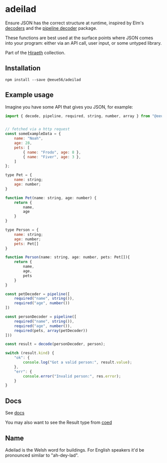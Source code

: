 # adeilad

Ensure JSON has the correct structure at runtime, inspired by Elm's [decoders](https://package.elm-lang.org/packages/elm/json/latest/Json-Decode) and the [pipeline decoder](https://package.elm-lang.org/packages/NoRedInk/elm-json-decode-pipeline/latest) package.

These functions are best used at the surface points where JSON comes into your program: either via an API call, user input, or some untyped library.

Part of the [Hiraeth](https://github.com/eeue56/hiraeth) collection.

## Installation

```
npm install --save @eeue56/adeilad
```

## Example usage

Imagine you have some API that gives you JSON, for example:

```javascript
import { decode, pipeline, required, string, number, array } from "@eeue56/adeilad";


// fetched via a http request
const someExampleData = {
    name: "Noah",
    age: 28,
    pets: [
        { name: "Frodo", age: 8 },
        { name: "Fiver", age: 3 },
    ]
};

type Pet = {
    name: string;
    age: number;
}

function Pet(name: string, age: number) {
    return {
        name,
        age
    }
}

type Person = {
    name: string;
    age: number;
    pets: Pet[]
}

function Person(name: string, age: number, pets: Pet[]){
    return {
        name,
        age,
        pets
    }
}

const petDecoder = pipeline([
    required("name", string()),
    required("age", number())
])

const personDecoder = pipeline([
    required("name", string()),
    required("age", number()),
    required(pets, array(petDecoder))
]))

const result = decode(personDecoder, person);

switch (result.kind) {
    "ok": {
        console.log("Got a valid person:", result.value);
    },
    "err": {
        console.error("Invalid person:", res.error);
    }
}
```

## Docs

See [docs](./docs/adeilad.md)

You may also want to see the Result type from [coed](https://github.com/eeue56/coed)

## Name

Adeilad is the Welsh word for buildings. For English speakers it'd be pronounced similar to "ah-dey-lad".
